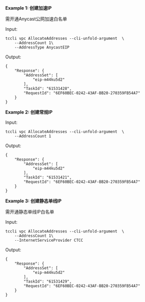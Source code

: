 **Example 1: 创建加速IP**

需开通Anycast公网加速白名单

Input: 

```
tccli vpc AllocateAddresses --cli-unfold-argument  \
    --AddressCount 1\
    --AddressType AnycastEIP
```

Output: 
```
{
    "Response": {
        "AddressSet": [
            "eip-m44ku5d2"
        ],
        "TaskId": "61531428",
        "RequestId": "6EF60BEC-0242-43AF-BB20-270359FB54A7"
    }
}
```

**Example 2: 创建常规IP**



Input: 

```
tccli vpc AllocateAddresses --cli-unfold-argument  \
    --AddressCount 1
```

Output: 
```
{
    "Response": {
        "AddressSet": [
            "eip-m44ku5d2"
        ],
        "TaskId": "61531421",
        "RequestId": "6EF60BEC-0242-43AF-BB20-270359FB54A7"
    }
}
```

**Example 3: 创建静态单线IP**

需开通静态单线IP白名单

Input: 

```
tccli vpc AllocateAddresses --cli-unfold-argument  \
    --AddressCount 1\
    --InternetServiceProvider CTCC
```

Output: 
```
{
    "Response": {
        "AddressSet": [
            "eip-m44ku5d2"
        ],
        "TaskId": "61531429",
        "RequestId": "6EF60BEC-0242-43AF-BB20-270359FB54A7"
    }
}
```

